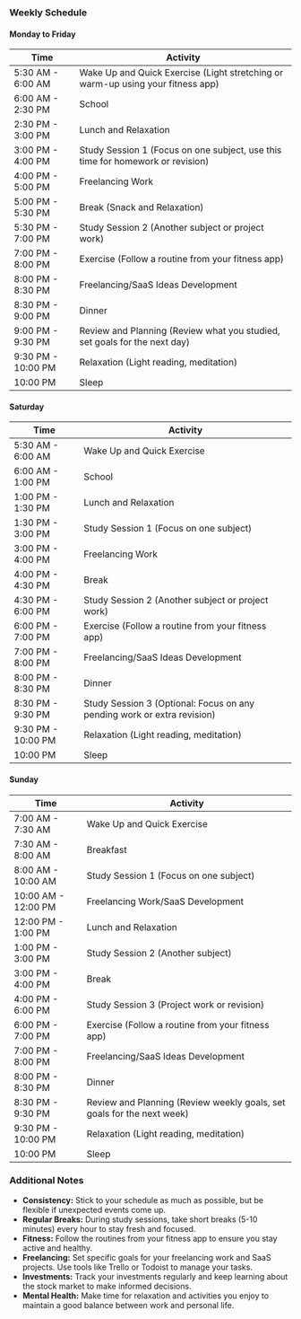 ### Weekly Schedule

#### Monday to Friday

| Time          | Activity                              |
|---------------|---------------------------------------|
| 5:30 AM - 6:00 AM | Wake Up and Quick Exercise (Light stretching or warm-up using your fitness app) |
| 6:00 AM - 2:30 PM | School                             |
| 2:30 PM - 3:00 PM | Lunch and Relaxation               |
| 3:00 PM - 4:00 PM | Study Session 1 (Focus on one subject, use this time for homework or revision) |
| 4:00 PM - 5:00 PM | Freelancing Work                   |
| 5:00 PM - 5:30 PM | Break (Snack and Relaxation)       |
| 5:30 PM - 7:00 PM | Study Session 2 (Another subject or project work) |
| 7:00 PM - 8:00 PM | Exercise (Follow a routine from your fitness app) |
| 8:00 PM - 8:30 PM | Freelancing/SaaS Ideas Development |
| 8:30 PM - 9:00 PM | Dinner                             |
| 9:00 PM - 9:30 PM | Review and Planning (Review what you studied, set goals for the next day) |
| 9:30 PM - 10:00 PM | Relaxation (Light reading, meditation) |
| 10:00 PM | Sleep |

#### Saturday

| Time          | Activity                              |
|---------------|---------------------------------------|
| 5:30 AM - 6:00 AM | Wake Up and Quick Exercise        |
| 6:00 AM - 1:00 PM | School                             |
| 1:00 PM - 1:30 PM | Lunch and Relaxation               |
| 1:30 PM - 3:00 PM | Study Session 1 (Focus on one subject) |
| 3:00 PM - 4:00 PM | Freelancing Work                   |
| 4:00 PM - 4:30 PM | Break                              |
| 4:30 PM - 6:00 PM | Study Session 2 (Another subject or project work) |
| 6:00 PM - 7:00 PM | Exercise (Follow a routine from your fitness app) |
| 7:00 PM - 8:00 PM | Freelancing/SaaS Ideas Development |
| 8:00 PM - 8:30 PM | Dinner                             |
| 8:30 PM - 9:30 PM | Study Session 3 (Optional: Focus on any pending work or extra revision) |
| 9:30 PM - 10:00 PM | Relaxation (Light reading, meditation) |
| 10:00 PM | Sleep |

#### Sunday

| Time          | Activity                              |
|---------------|---------------------------------------|
| 7:00 AM - 7:30 AM | Wake Up and Quick Exercise        |
| 7:30 AM - 8:00 AM | Breakfast                          |
| 8:00 AM - 10:00 AM | Study Session 1 (Focus on one subject) |
| 10:00 AM - 12:00 PM | Freelancing Work/SaaS Development|
| 12:00 PM - 1:00 PM | Lunch and Relaxation              |
| 1:00 PM - 3:00 PM | Study Session 2 (Another subject) |
| 3:00 PM - 4:00 PM | Break                              |
| 4:00 PM - 6:00 PM | Study Session 3 (Project work or revision) |
| 6:00 PM - 7:00 PM | Exercise (Follow a routine from your fitness app) |
| 7:00 PM - 8:00 PM | Freelancing/SaaS Ideas Development |
| 8:00 PM - 8:30 PM | Dinner                             |
| 8:30 PM - 9:30 PM | Review and Planning (Review weekly goals, set goals for the next week) |
| 9:30 PM - 10:00 PM | Relaxation (Light reading, meditation) |
| 10:00 PM | Sleep |

### Additional Notes

- **Consistency:** Stick to your schedule as much as possible, but be flexible if unexpected events come up.
- **Regular Breaks:** During study sessions, take short breaks (5-10 minutes) every hour to stay fresh and focused.
- **Fitness:** Follow the routines from your fitness app to ensure you stay active and healthy.
- **Freelancing:** Set specific goals for your freelancing work and SaaS projects. Use tools like Trello or Todoist to manage your tasks.
- **Investments:** Track your investments regularly and keep learning about the stock market to make informed decisions.
- **Mental Health:** Make time for relaxation and activities you enjoy to maintain a good balance between work and personal life.
